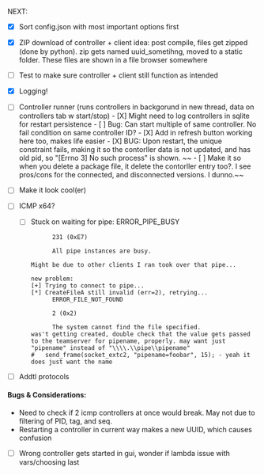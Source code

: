 NEXT:

 - [X] Sort config.json with most important options first
 - [X] ZIP download of controller + client
       idea: post compile, files get zipped (done by python). zip gets named uuid_sometihng, moved to a static folder. These files are shown in a file browser somewhere
 - [ ] Test to make sure controller + client still function as intended
 - [X] Logging!
 - [ ] Controller runner (runs controllers in backgorund in new thread, data on controllers tab w start/stop)
        - [X] Might need to log controllers in sqlite for restart persistence
        - [ ] Bug: Can start multiple of same controller. No fail condition on same controller ID?
        - [X] Add in refresh button working here too, makes life easier
        - [X] BUG: Upon restart, the unique constraint fails, making it so the contorller data is not updated, and has old pid, so "[Errno 3] No such process" is shown.
~~        - [ ] Make it so when you delete a package file, it delete the contorller entry too?. I see pros/cons for the connected, and disconnected versions. I dunno.~~
 - [ ] Make it look cool(er)
 - [ ] ICMP x64?
      - [ ] Stuck on waiting for pipe:
                  ERROR_PIPE_BUSY

                  231 (0xE7)

                  All pipe instances are busy.

            Might be due to other clients I ran took over that pipe...

            new problem:
            [+] Trying to connect to pipe...
            [*] CreateFileA still invalid (err=2), retrying...
                  ERROR_FILE_NOT_FOUND

                  2 (0x2)

                  The system cannot find the file specified.
            was't getting created, double check that the value gets passed to the teamserver for pipename, properly. may want just "pipename" instead of "\\\\.\\pipe\\pipename"
            # 	send_frame(socket_extc2, "pipename=foobar", 15); - yeah it does just want the name

 - [ ] Addtl protocols



 #### Bugs & Considerations:
  - Need to check if 2 icmp controllers at once would break. May not due to filtering of PID, tag, and seq. 
  - Restarting a controller in current way makes a new UUID, which causes confusion
  - [ ] Wrong controller gets started in gui, wonder if lambda issue with vars/choosing last